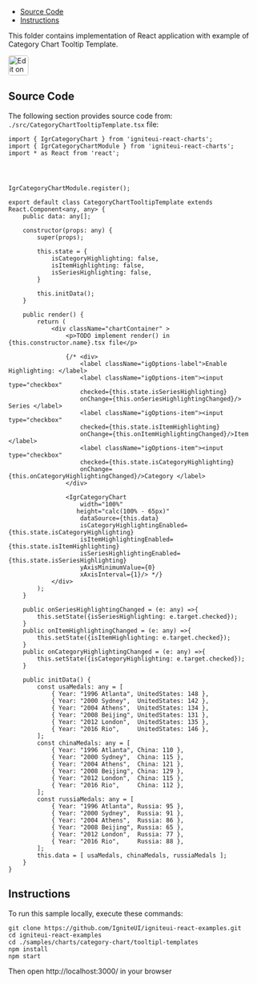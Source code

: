 <!-- NOTE: do not change this file because it will be auto re-generated from template file: -->
<!-- https://github.com/IgniteUI/igniteui-react-examples/tree/master/templates/sample/ReadMe.md -->

<!-- ## Table of Contents -->
<!-- - [Sample Preview](#Sample-Preview) -->
- [Source Code](#Source-Code)
- [Instructions](#Instructions)

This folder contains implementation of React application with example of Category Chart Tooltip Template.
<!-- in the Category Chart component -->
<!-- [Category Chart](https://infragistics.com/Reactsite/components/category-chart.html) -->

<html lang="en" xmlns="http://www.w3.org/1999/xhtml">
    <body>
        <a target="_blank" href="https://codesandbox.io/s/github/IgniteUI/igniteui-react-examples/tree/master/samples/charts/category-chart/tooltipl-templates?fontsize=14&hidenavigation=1&theme=dark&view=preview&file=/src/CategoryChartTooltipTemplate.tsx" rel="noopener noreferrer">
            <img height="40px" style="border-radius: 0.25rem" alt="Edit on CodeSandbox" src="https://static.infragistics.com/xplatform/images/sandbox/code.png"/>
        </a>
        <!-- <a target="_blank"
href="https://codesandbox.io/s/github/IgniteUI/igniteui-react-examples/tree/master/samples/maps/geo-map/binding-csv-points?fontsize=14&hidenavigation=1&theme=dark&view=preview">
            <img alt="Edit Sample" src="https://codesandbox.io/static/img/play-codesandbox.svg"/>
        </a> -->
        <!-- <a target="_blank" style="margin-left: 0.5rem"
href="https://codesandbox.io/embed/github/IgniteUI/igniteui-react-examples/tree/master/samples/charts/category-chart/tooltipl-templates?fontsize=14&hidenavigation=1&theme=dark&view=preview&file=/src/CategoryChartTooltipTemplate.tsx">
            <img height="40px" style="border-radius: 5px" alt="View on CodeSandbox" src="https://static.infragistics.com/xplatform/images/sandbox/view.png"/>
        </a> -->
        <!-- <a target="_blank"
href="https://codesandbox.io/embed/github/IgniteUI/igniteui-react-examples/tree/master/samples/maps/geo-map/binding-csv-points?fontsize=14&hidenavigation=1&theme=dark&view=preview">
            <img alt="View on CodeSandbox" src="https://static.infragistics.com/xplatform/images/sandbox/view.png"/>
        </a>
https://codesandbox.io/embed/react-treemap-overview-rtb45
https://codesandbox.io/static/img/play-codesandbox.svg
https://codesandbox.io/embed/react-treemap-overview-rtb45?view=browser -->
    </body>
</html>

<!-- ## Sample Preview -->

<!-- <iframe
  src="https://codesandbox.io/embed/github/IgniteUI/igniteui-react-examples/tree/master/samples/charts/category-chart/tooltipl-templates?fontsize=14&hidenavigation=1&theme=dark&view=preview&file=/src/CategoryChartTooltipTemplate.tsx"
  style="width:100%; height:400px; border:0; border-radius: 4px; overflow:hidden;"
  allow="accelerometer; ambient-light-sensor; camera; encrypted-media; geolocation; gyroscope; hid; microphone; midi; payment; usb; vr"
  sandbox="allow-forms allow-modals allow-popups allow-presentation allow-same-origin allow-scripts"
></iframe> -->

## Source Code

The following section provides source code from:
`./src/CategoryChartTooltipTemplate.tsx` file:

```tsx
import { IgrCategoryChart } from 'igniteui-react-charts';
import { IgrCategoryChartModule } from 'igniteui-react-charts';
import * as React from 'react';




IgrCategoryChartModule.register();

export default class CategoryChartTooltipTemplate extends React.Component<any, any> {
    public data: any[];

    constructor(props: any) {
        super(props);

        this.state = {
            isCategoryHighlighting: false,
            isItemHighlighting: false,
            isSeriesHighlighting: false,
        }

        this.initData();
    }

    public render() {
        return (
            <div className="chartContainer" >
                <p>TODO implement render() in {this.constructor.name}.tsx file</p>

                {/* <div>
                    <label className="igOptions-label">Enable Highlighting: </label>
                    <label className="igOptions-item"><input type="checkbox"
                    checked={this.state.isSeriesHighlighting}
                    onChange={this.onSeriesHighlightingChanged}/> Series </label>
                    <label className="igOptions-item"><input type="checkbox"
                    checked={this.state.isItemHighlighting}
                    onChange={this.onItemHighlightingChanged}/>Item </label>
                    <label className="igOptions-item"><input type="checkbox"
                    checked={this.state.isCategoryHighlighting}
                    onChange={this.onCategoryHighlightingChanged}/>Category </label>
                </div>

                <IgrCategoryChart
                    width="100%"
                   height="calc(100% - 65px)"
                    dataSource={this.data}
                    isCategoryHighlightingEnabled={this.state.isCategoryHighlighting}
                    isItemHighlightingEnabled={this.state.isItemHighlighting}
                    isSeriesHighlightingEnabled={this.state.isSeriesHighlighting}
                    yAxisMinimumValue={0}
                    xAxisInterval={1}/> */}
            </div>
        );
    }

    public onSeriesHighlightingChanged = (e: any) =>{
        this.setState({isSeriesHighlighting: e.target.checked});
    }
    public onItemHighlightingChanged = (e: any) =>{
        this.setState({isItemHighlighting: e.target.checked});
    }
    public onCategoryHighlightingChanged = (e: any) =>{
        this.setState({isCategoryHighlighting: e.target.checked});
    }

    public initData() {
        const usaMedals: any = [
            { Year: "1996 Atlanta", UnitedStates: 148 },
            { Year: "2000 Sydney",  UnitedStates: 142 },
            { Year: "2004 Athens",  UnitedStates: 134 },
            { Year: "2008 Beijing", UnitedStates: 131 },
            { Year: "2012 London",  UnitedStates: 135 },
            { Year: "2016 Rio",     UnitedStates: 146 },
        ];
        const chinaMedals: any = [
            { Year: "1996 Atlanta", China: 110 },
            { Year: "2000 Sydney",  China: 115 },
            { Year: "2004 Athens",  China: 121 },
            { Year: "2008 Beijing", China: 129 },
            { Year: "2012 London",  China: 115 },
            { Year: "2016 Rio",     China: 112 },
        ];
        const russiaMedals: any = [
            { Year: "1996 Atlanta", Russia: 95 },
            { Year: "2000 Sydney",  Russia: 91 },
            { Year: "2004 Athens",  Russia: 86 },
            { Year: "2008 Beijing", Russia: 65 },
            { Year: "2012 London",  Russia: 77 },
            { Year: "2016 Rio",     Russia: 88 },
        ];
        this.data = [ usaMedals, chinaMedals, russiaMedals ];
    }
}

```

## Instructions
To run this sample locally, execute these commands:

```
git clone https://github.com/IgniteUI/igniteui-react-examples.git
cd igniteui-react-examples
cd ./samples/charts/category-chart/tooltipl-templates
npm install
npm start

```

Then open http://localhost:3000/ in your browser

